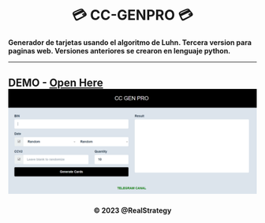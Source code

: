 
<h1 align='center'>💳 CC-GENPRO 💳 </h1>

<b>Generador de tarjetas usando el algoritmo de Luhn. Tercera version para paginas web. Versiones anteriores se crearon en lenguaje python. </b>

***

DEMO - [Open Here](https://realstrategy.github.io/CC-GENPRO/)
![alt text](https://raw.githubusercontent.com/RealStrategy/realstrategy.github.io/main/CC-GENPROV1/ccgenpro.png)
---

<h4 align='center'> © 2023 @RealStrategy <h4>
